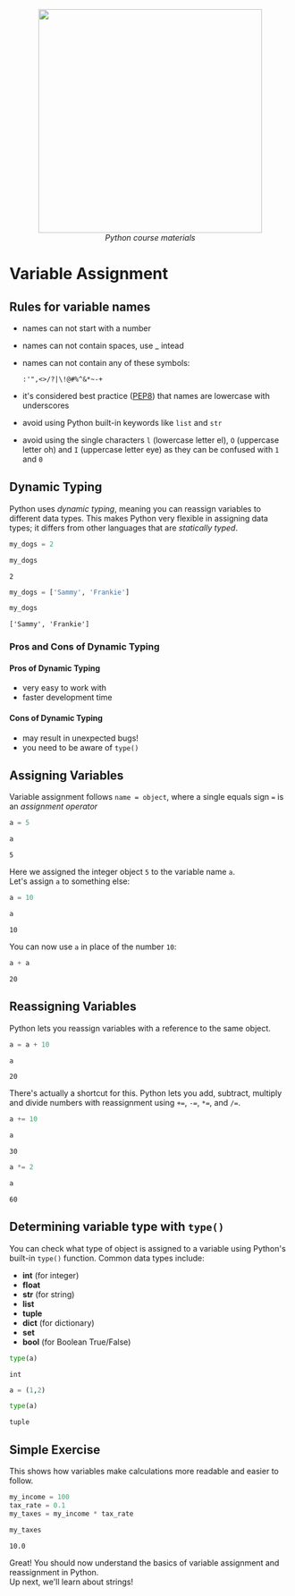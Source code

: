 <center>
    <img src='https://intecbrussel.be/img/logo3.png' width='400px' height='auto'/>
    <br/>
    <em>Python course materials</em>
</center>

# Variable Assignment

## Rules for variable names
* names can not start with a number
* names can not contain spaces, use _ intead
* names can not contain any of these symbols:

      :'",<>/?|\!@#%^&*~-+
       
* it's considered best practice ([PEP8](https://www.python.org/dev/peps/pep-0008/#function-and-variable-names)) that names are lowercase with underscores
* avoid using Python built-in keywords like `list` and `str`
* avoid using the single characters `l` (lowercase letter el), `O` (uppercase letter oh) and `I` (uppercase letter eye) as they can be confused with `1` and `0`

## Dynamic Typing

Python uses *dynamic typing*, meaning you can reassign variables to different data types. This makes Python very flexible in assigning data types; it differs from other languages that are *statically typed*.


```python
my_dogs = 2
```


```python
my_dogs
```




    2




```python
my_dogs = ['Sammy', 'Frankie']
```


```python
my_dogs
```




    ['Sammy', 'Frankie']



### Pros and Cons of Dynamic Typing
#### Pros of Dynamic Typing
* very easy to work with
* faster development time

#### Cons of Dynamic Typing
* may result in unexpected bugs!
* you need to be aware of `type()`

## Assigning Variables
Variable assignment follows `name = object`, where a single equals sign `=` is an *assignment operator*


```python
a = 5
```


```python
a
```




    5



Here we assigned the integer object `5` to the variable name `a`.<br>Let's assign `a` to something else:


```python
a = 10
```


```python
a
```




    10



You can now use `a` in place of the number `10`:


```python
a + a
```




    20



## Reassigning Variables
Python lets you reassign variables with a reference to the same object.


```python
a = a + 10
```


```python
a
```




    20



There's actually a shortcut for this. Python lets you add, subtract, multiply and divide numbers with reassignment using `+=`, `-=`, `*=`, and `/=`.


```python
a += 10
```


```python
a
```




    30




```python
a *= 2
```


```python
a
```




    60



## Determining variable type with `type()`
You can check what type of object is assigned to a variable using Python's built-in `type()` function. Common data types include:
* **int** (for integer)
* **float**
* **str** (for string)
* **list**
* **tuple**
* **dict** (for dictionary)
* **set**
* **bool** (for Boolean True/False)


```python
type(a)
```




    int




```python
a = (1,2)
```


```python
type(a)
```




    tuple



## Simple Exercise
This shows how variables make calculations more readable and easier to follow.


```python
my_income = 100
tax_rate = 0.1
my_taxes = my_income * tax_rate
```


```python
my_taxes
```




    10.0



Great! You should now understand the basics of variable assignment and reassignment in Python.<br>Up next, we'll learn about strings!
